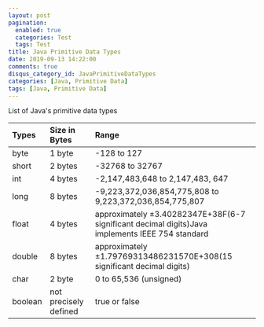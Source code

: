 ```yaml
---
layout: post
pagination:
  enabled: true
  categories: Test
  tags: Test
title: Java Primitive Data Types
date: 2019-09-13 14:22:00
comments: true
disqus_category_id: JavaPrimitiveDataTypes
categories: [Java, Primitive Data]
tags: [Java, Primitive Data]
---
```


List of Java's primitive data types

| Types | Size in Bytes | Range |
| :--- | :--- | :--- |
| byte | 1 byte | -128 to 127 |
| short | 2 bytes | -32768 to 32767 |
| int | 4 bytes | -2,147,483,648 to 2,147,483, 647 |
| long | 8 bytes | -9,223,372,036,854,775,808 to 9,223,372,036,854,775,807 |
| float | 4 bytes | approximately ±3.40282347E+38F(6-7 significant decimal digits)Java implements IEEE 754 standard |
| double | 8 bytes | approximately ±1.79769313486231570E+308(15 significant decimal digits) |
| char | 2 byte | 0 to 65,536 (unsigned) |
| boolean | not precisely defined | true or false |
